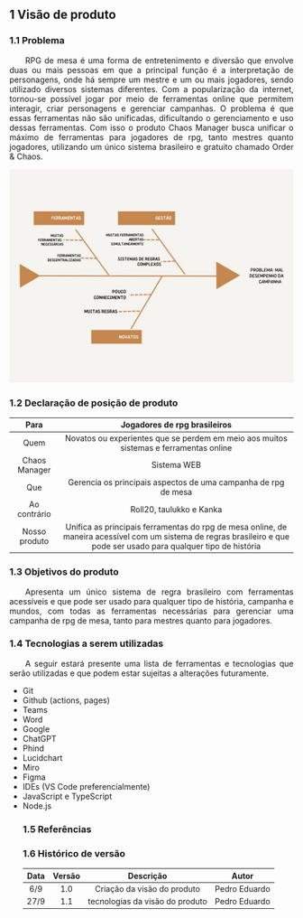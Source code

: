 ## 1 Visão de produto

### 1.1 Problema

<p style="text-align:justify;"> 
&emsp;&emsp;RPG de mesa é uma forma de entretenimento e diversão que envolve duas ou mais pessoas em que a principal função é a interpretação de personagens, onde há sempre um mestre e um ou mais jogadores, sendo utilizado diversos sistemas diferentes. Com a popularização da internet, tornou-se possível jogar por meio de ferramentas online que permitem interagir, criar personagens e gerenciar campanhas. O problema é que essas ferramentas não são unificadas, dificultando o gerenciamento e uso dessas ferramentas. Com isso o produto Chaos Manager busca unificar o máximo de ferramentas para jogadores de rpg, tanto mestres quanto jogadores, utilizando um único sistema brasileiro e gratuito chamado Order & Chaos.</p>

![Diagrama!](assets/diagrama_peixe.jpg "Diagrama")

### 1.2 Declaração de posição de produto

|     Para      |                                                                     Jogadores de rpg brasileiros                                                                      |
| :-----------: | :-------------------------------------------------------------------------------------------------------------------------------------------------------------------: |
|     Quem      |                                         Novatos ou experientes que se perdem em meio aos muitos sistemas e ferramentas online                                         |
| Chaos Manager |                                                                              Sistema WEB                                                                              |
|      Que      |                                                    Gerencia os principais aspectos de uma campanha de rpg de mesa                                                     |
| Ao contrário  |                                                                       Roll20, taulukko e Kanka                                                                        |
| Nosso produto | Unifica as principais ferramentas do rpg de mesa online, de maneira acessível com um sistema de regras brasileiro e que pode ser usado para qualquer tipo de história |

### 1.3 Objetivos do produto

<p style="text-align:justify;"> 
&emsp;&emsp;Apresenta um único sistema de regra brasileiro com ferramentas acessíveis e que pode ser usado para qualquer tipo de história, campanha e mundos, com todas as ferramentas necessárias para gerenciar uma campanha de rpg de mesa, tanto para mestres quanto para jogadores.</p>

### 1.4 Tecnologias a serem utilizadas

<p style="text-align:justify;"> 
&emsp;&emsp;A seguir estará presente uma lista de ferramentas e tecnologias que serão utilizadas e que podem estar sujeitas a alterações futuramente.</p>
<ul>
<li>Git</li>
<li>Github (actions, pages)</li>
<li>Teams</li>
<li>Word</li>
<li>Google</li>
<li>ChatGPT</li>
<li>Phind</li>
<li>Lucidchart</li>
<li>Miro</li>
<li>Figma</li>
<li>IDEs (VS Code preferencialmente)</li>
<li>JavaScript e TypeScript</li>
<li>Node.js</li>
</il>

### 1.5 Referências

### 1.6 Histórico de versão

| Data | Versão |            Descrição            |     Autor     |
| :--: | :----: | :-----------------------------: | :-----------: |
| 6/9  |  1.0   |   Criação da visão do produto   | Pedro Eduardo |
| 27/9 |  1.1   | tecnologias da visão do produto | Pedro Eduardo |
